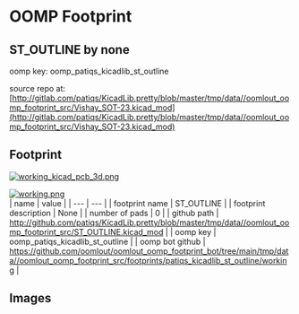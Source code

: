 # OOMP Footprint  
## ST_OUTLINE  by none  
  
oomp key: oomp_patiqs_kicadlib_st_outline  
  
source repo at: [http://gitlab.com/patiqs/KicadLib.pretty/blob/master/tmp/data//oomlout_oomp_footprint_src/Vishay_SOT-23.kicad_mod](http://gitlab.com/patiqs/KicadLib.pretty/blob/master/tmp/data//oomlout_oomp_footprint_src/Vishay_SOT-23.kicad_mod)  
## Footprint  
  
[![working_kicad_pcb_3d.png](working_kicad_pcb_3d_600.png)](working_kicad_pcb_3d.png)  
  
[![working.png](working_600.png)](working.png)  
| name | value | 
| --- | --- | 
| footprint name | ST_OUTLINE | 
| footprint description | None | 
| number of pads | 0 | 
| github path | http://github.com/patiqs/KicadLib.pretty/blob/master/tmp/data//oomlout_oomp_footprint_src/ST_OUTLINE.kicad_mod | 
| oomp key | oomp_patiqs_kicadlib_st_outline | 
| oomp bot github | https://github.com/oomlout/oomlout_oomp_footprint_bot/tree/main/tmp/data//oomlout_oomp_footprint_src/footprints/patiqs_kicadlib_st_outline/working | 
## Images  
